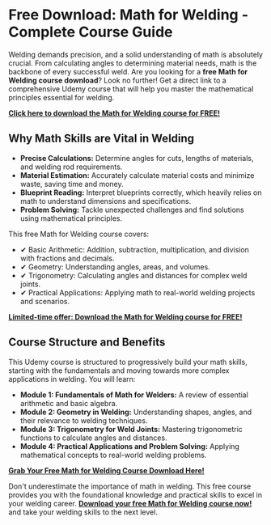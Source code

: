 # Free Download: Math for Welding - Complete Course Guide

Welding demands precision, and a solid understanding of math is absolutely crucial. From calculating angles to determining material needs, math is the backbone of every successful weld. Are you looking for a **free Math for Welding course download**? Look no further! Get a direct link to a comprehensive Udemy course that will help you master the mathematical principles essential for welding.

[**Click here to download the Math for Welding course for FREE!**](https://udemywork.com/math-for-welding)

## Why Math Skills are Vital in Welding

*   **Precise Calculations:** Determine angles for cuts, lengths of materials, and welding rod requirements.
*   **Material Estimation:** Accurately calculate material costs and minimize waste, saving time and money.
*   **Blueprint Reading:** Interpret blueprints correctly, which heavily relies on math to understand dimensions and specifications.
*   **Problem Solving:** Tackle unexpected challenges and find solutions using mathematical principles.

This free Math for Welding course covers:

*   ✔ Basic Arithmetic: Addition, subtraction, multiplication, and division with fractions and decimals.
*   ✔ Geometry: Understanding angles, areas, and volumes.
*   ✔ Trigonometry: Calculating angles and distances for complex weld joints.
*   ✔ Practical Applications: Applying math to real-world welding projects and scenarios.

[**Limited-time offer: Download the Math for Welding course for FREE!**](https://udemywork.com/math-for-welding)

## Course Structure and Benefits

This Udemy course is structured to progressively build your math skills, starting with the fundamentals and moving towards more complex applications in welding. You will learn:

*   **Module 1: Fundamentals of Math for Welders:** A review of essential arithmetic and basic algebra.
*   **Module 2: Geometry in Welding:** Understanding shapes, angles, and their relevance to welding techniques.
*   **Module 3: Trigonometry for Weld Joints:** Mastering trigonometric functions to calculate angles and distances.
*   **Module 4: Practical Applications and Problem Solving:** Applying mathematical concepts to real-world welding problems.

[**Grab Your Free Math for Welding Course Download Here!**](https://udemywork.com/math-for-welding)

Don't underestimate the importance of math in welding. This free course provides you with the foundational knowledge and practical skills to excel in your welding career. **[Download your free Math for Welding course now!](https://udemywork.com/math-for-welding)** and take your welding skills to the next level.
